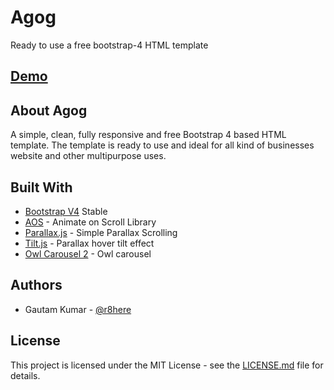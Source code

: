 # Agog 

Ready to use a free bootstrap-4 HTML template

## [Demo](https://www.coderomeos.org/themes/agog/)

## About Agog

A simple, clean, fully responsive and free Bootstrap 4 based HTML template. The template is ready to use and ideal for all kind of businesses website and other multipurpose uses.

## Built With

* [Bootstrap V4](https://getbootstrap.com/docs/4.0/getting-started/introduction/) Stable
* [AOS](https://michalsnik.github.io/aos/) - Animate on Scroll Library
* [Parallax.js](http://pixelcog.github.io/parallax.js/) - Simple Parallax Scrolling
* [Tilt.js](https://gijsroge.github.io/tilt.js/) - Parallax hover tilt effect
* [Owl Carousel 2](https://owlcarousel2.github.io/OwlCarousel2/) - Owl carousel

## Authors

* Gautam Kumar - [@r8here](https://twitter.com/r8here/)

## License

This project is licensed under the MIT License - see the [LICENSE.md](LICENSE.md) file for details.
